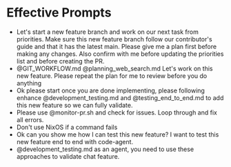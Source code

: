 # Effective Prompts

- Let's start a new feature branch and work on our next task from priorities. Make sure this new feature branch follow our contributor's guide and that it has the latest main. Please give me a plan first before making any changes. Also confirm with me before updating the priorities list and before creating the PR.
-  @GIT_WORKFLOW.md @planning_web_search.md Let's work on this new feature. Please repeat the plan for me to review before you do anything 
  - Ok please start once you are done implementing, please following enhance @development_testing.md and @testing_end_to_end.md to add this new feature so we can fully validate.
  - Please use @monitor-pr.sh and check for issues. Loop through and fix all errors.
  - Don't use NixOS if a command fails
  - Ok can you show me how I can test this new feature? I want to test this new feature end to end with code-agent.
  - @development_testing.md as an agent, you need to use these approaches to validate chat feature.